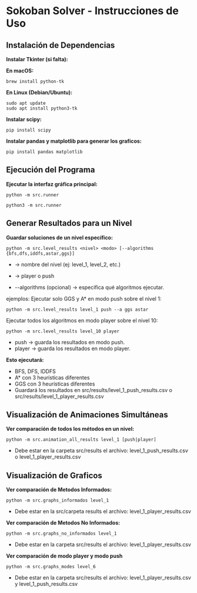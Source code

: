 # Sokoban Solver - Instrucciones de Uso

## Instalación de Dependencias

**Instalar Tkinter (si falta):**

**En macOS:**
```
brew install python-tk
```

**En Linux (Debian/Ubuntu):**
```
sudo apt update
sudo apt install python3-tk
```

**Instalar scipy:**
```
pip install scipy
```

**Instalar pandas y matplotlib para generar los graficos:**
```
pip install pandas matplotlib
```

## Ejecución del Programa

**Ejecutar la interfaz gráfica principal:**
```
python -m src.runner
```
```
python3 -m src.runner
```

## Generar Resultados para un Nivel

**Guardar soluciones de un nivel específico:**
```
python -m src.level_results <nivel> <modo> [--algorithms {bfs,dfs,iddfs,astar,ggs}]
```

- <nivel> → nombre del nivel (ej: level_1, level_2, etc.)

- <modo> → player o push

- --algorithms (opcional) → especifica qué algoritmos ejecutar.

ejemplos:
Ejecutar solo GGS y A* en modo push sobre el nivel 1:
```
python -m src.level_results level_1 push --a ggs astar 
```

Ejecutar todos los algoritmos en modo player sobre el nivel 10:
```
python -m src.level_results level_10 player
```

- push → guarda los resultados en modo push.
- player → guarda los resultados en modo player.

**Esto ejecutará:**
- BFS, DFS, IDDFS
- A* con 3 heurísticas diferentes
- GGS con 3 heurísticas diferentes
- Guardará los resultados en src/results/level_1_push_results.csv o src/results/level_1_player_results.csv


## Visualización de Animaciones Simultáneas

**Ver comparación de todos los métodos en un nivel:**
```
python -m src.animation_all_results level_1 [push|player]
```
- Debe estar en la carpeta src/results el archivo: level_1_push_results.csv o level_1_player_results.csv


## Visualización de Graficos

**Ver comparación de Metodos Informados:**
```
python -m src.graphs_informados level_1
```
- Debe estar en la src/carpeta results el archivo: level_1_player_results.csv


**Ver comparación de Metodos No Informados:**
```
python -m src.graphs_no_informados level_1
```
- Debe estar en la carpeta src/results el archivo: level_1_player_results.csv


**Ver comparación de modo player y modo push**
```
python -m src.graphs_modes level_6
```
- Debe estar en la carpeta src/results el archivo: level_1_player_results.csv y level_1_push_results.csv
